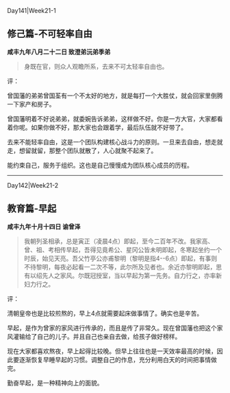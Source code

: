 Day141|Week21-1

## 修己篇-不可轻率自由

**咸丰九年八月二十二日 致澄弟沅弟季弟**

>身既在官，则众人观瞻所系，去来不可太轻率自由也。

评：

曾国藩的弟弟曾国荃有一个不太好的地方，就是每打一个大胜仗，就会回家里倒腾一下家产和房子。

曾国藩明着不好说弟弟，就委婉告诉弟弟，这样做不好。你是一方大官，大家都看着你呢。如果你做不好，那大家也会跟着学，最后队伍就不好带了。

去来不能轻率自由，这是一个团队构建核心战斗力的原则。一旦来去自由，想走就走，想留就留，那整个团队就散了，人心就聚不起来了。

能约束自己，服务于组织。这也是自己慢慢成为团队核心成员的历程。

------

Day142|Week21-2

## 教育篇-早起

**咸丰九年十月十四日 谕曾泽**

>我朝列圣相承，总是寅正（凌晨4点）即起，至今二百年不改。我家高、曾、祖、考相传早起，吾得见竟希公、星冈公皆未明即起，冬寒起坐约一个时辰，始见天亮。吾父竹亭公亦甫黎明（黎明是指4--6点）即起，有事则不待黎明，每夜必起看一二次不等，此尔所及见者也。余近亦黎明即起，思有以绍先人之家风。尔既冠授室，当以早起为第一先务。自力行之，亦率新妇力行之。

评：

清朝皇帝也是比较煎熬的，早上4点就需要起床做事情了。确实也是辛苦。

早起，是作为曾家的家风进行传承的，而且是传了非常久。现在曾国藩也把这个家风灌输给了自己的儿子。并且自己也亲自去做，给孩子做好榜样。

现在大家都喜欢熬夜，早上起得比较晚。但早上往往也是一天效率最高的时候，因此要逐渐恢复早睡早起的习惯。调整自己的作息，充分利用白天的时间把事情做完。

勤奋早起，是一种精神向上的面貌。
